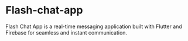 # Flash-chat-app
Flash Chat App is a real-time messaging application built with Flutter and Firebase for seamless and instant communication.
